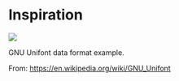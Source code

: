 # Inspiration

![](https://db-feed.s3.amazonaws.com/legacy/Screenshot_from_2020_01_08_12_32_13-1578504793830.png)

GNU Unifont data format example.

From: https://en.wikipedia.org/wiki/GNU_Unifont